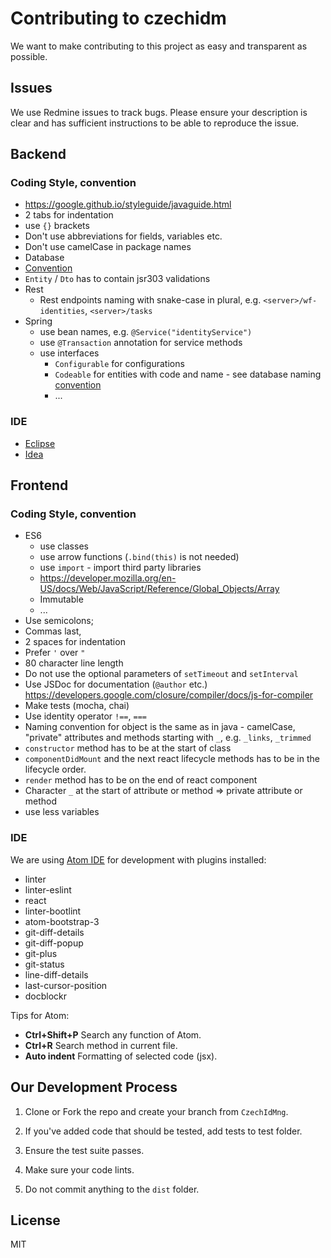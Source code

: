 # Contributing to czechidm
We want to make contributing to this project as easy and transparent as possible.

## Issues
We use Redmine issues to track bugs. Please ensure your description is clear and has sufficient instructions to be able to reproduce the issue.

## Backend

### Coding Style, convention

* https://google.github.io/styleguide/javaguide.html 
* 2 tabs for indentation
* use `{}` brackets
* Don't use abbreviations for fields, variables etc.
* Don't use camelCase in package names
* Database
 * [Convention](https://proj.bcvsolutions.eu/ngidm/doku.php?id=navrh:identifikatory#konvence_navrhu_databaze)
  * `Entity` / `Dto` has to contain jsr303 validations
* Rest
  * Rest endpoints naming with snake-case in plural, e.g. `<server>/wf-identities`, `<server>/tasks`
* Spring
  * use bean names, e.g. `@Service("identityService")`
  * use `@Transaction` annotation for service methods
  * use interfaces
    * `Configurable` for configurations
    * `Codeable` for entities with code and name - see database naming [convention](https://proj.bcvsolutions.eu/ngidm/doku.php?id=navrh:identifikatory#konvence_navrhu_databaze)
    * ...

### IDE
* [Eclipse](https://proj.bcvsolutions.eu/ngidm/doku.php?id=en:development:ide:eclipse)
* [Idea](https://proj.bcvsolutions.eu/ngidm/doku.php?id=en:development:ide:idea)

## Frontend

### Coding Style, convention

* ES6
  * use classes
  * use arrow functions (`.bind(this)` is not needed)
  * use `import` - import third party libraries
  * https://developer.mozilla.org/en-US/docs/Web/JavaScript/Reference/Global_Objects/Array
  * Immutable
  * ...
* Use semicolons;
* Commas last,
* 2 spaces for indentation
* Prefer `'` over `"`
* 80 character line length
* Do not use the optional parameters of `setTimeout` and `setInterval`
* Use JSDoc for documentation (`@author` etc.) https://developers.google.com/closure/compiler/docs/js-for-compiler
* Make tests (mocha, chai)
* Use identity operator `!==`, `===`
* Naming convention for object is the same as in java - camelCase, "private" attributes and methods starting with `_`, e.g. `_links`, `_trimmed`
* `constructor` method has to be at the start of class
* `componentDidMount` and the next react lifecycle methods has to be in the lifecycle order.
* `render` method has to be on the end of react component
* Character `_` at the start of attribute or method => private attribute or method
* use less variables

### IDE

We are using [Atom IDE](https://atom.io/) for development with plugins installed:
* linter
* linter-eslint
* react
* linter-bootlint
* atom-bootstrap-3
* git-diff-details
* git-diff-popup
* git-plus
* git-status
* line-diff-details
* last-cursor-position
* docblockr

Tips for Atom:
* **Ctrl+Shift+P** Search any function of Atom.
* **Ctrl+R** Search method in current file.
* **Auto indent** Formatting of selected code (jsx).



## Our Development Process

1. Clone or Fork the repo and create your branch from `CzechIdMng`.

2. If you've added code that should be tested, add tests to test folder.

3. Ensure the test suite passes.

4. Make sure your code lints.

5. Do not commit anything to the `dist` folder.

## License

MIT
